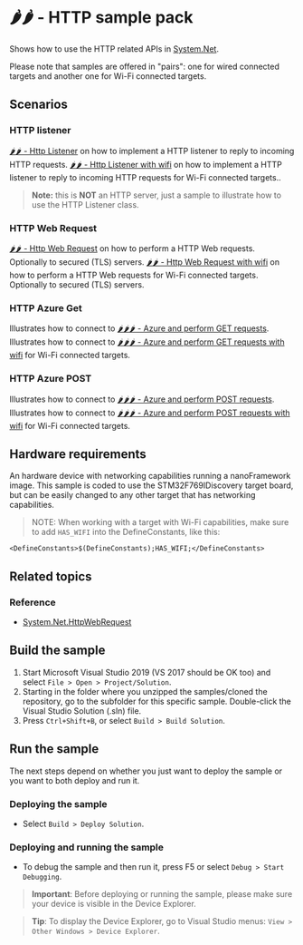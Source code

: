 # 🌶️🌶️ - HTTP sample pack

Shows how to use the HTTP related APIs in [System.Net](http://docs.nanoframework.net/api/System.Net.html).

Please note that samples are offered in "pairs": one for wired connected targets and another one for Wi-Fi connected targets.

## Scenarios

### HTTP listener

[🌶️🌶️ - Http Listener](./HttpListener) on how to implement a HTTP listener to reply to incoming HTTP requests.
[🌶️🌶️ - Http Listener with wifi](./HttpListener_Wifi) on how to implement a HTTP listener to reply to incoming HTTP requests for Wi-Fi connected targets..

> **Note:** this is **NOT** an HTTP server, just a sample to illustrate how to use the HTTP Listener class.  

### HTTP Web Request

[🌶️🌶️ - Http Web Request](./HttpWebRequest) on how to perform a HTTP Web requests. Optionally to secured (TLS) servers.
[🌶️🌶️ - Http Web Request with wifi](./HttpWebRequest_Wifi) on how to perform a HTTP Web requests for Wi-Fi connected targets. Optionally to secured (TLS) servers.

### HTTP Azure Get

Illustrates how to connect to [🌶️🌶️🌶️ - Azure and perform GET requests](./HttpAzureGET).
Illustrates how to connect to [🌶️🌶️🌶️ - Azure and perform GET requests with wifi](./HttpAzureGET_Wifi) for Wi-Fi connected targets.

### HTTP Azure POST

Illustrates how to connect to [🌶️🌶️🌶️ - Azure and perform POST requests](./HttpAzurePOST).
Illustrates how to connect to [🌶️🌶️🌶️ - Azure and perform POST requests with wifi](./HttpAzurePOST) for Wi-Fi connected targets.

## Hardware requirements

An hardware device with networking capabilities running a nanoFramework image.
This sample is coded to use the STM32F769IDiscovery target board, but can be easily changed to any other target that has networking capabilities.

> NOTE: When working with a target with Wi-Fi capabilities, make sure to add `HAS_WIFI` into the DefineConstants, like this:

```text
<DefineConstants>$(DefineConstants);HAS_WIFI;</DefineConstants>
```

## Related topics

### Reference

- [System.Net.HttpWebRequest](http://docs.nanoframework.net/api/System.Net.HttpWebRequest.html)

## Build the sample

1. Start Microsoft Visual Studio 2019 (VS 2017 should be OK too) and select `File > Open > Project/Solution`.
1. Starting in the folder where you unzipped the samples/cloned the repository, go to the subfolder for this specific sample. Double-click the Visual Studio Solution (.sln) file.
1. Press `Ctrl+Shift+B`, or select `Build > Build Solution`.

## Run the sample

The next steps depend on whether you just want to deploy the sample or you want to both deploy and run it.

### Deploying the sample

- Select `Build > Deploy Solution`.

### Deploying and running the sample

- To debug the sample and then run it, press F5 or select `Debug > Start Debugging`.

> **Important**: Before deploying or running the sample, please make sure your device is visible in the Device Explorer.

> **Tip**: To display the Device Explorer, go to Visual Studio menus: `View > Other Windows > Device Explorer`.
